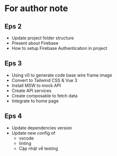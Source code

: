 # For author note

## Eps 2

- Update project folder structure
- Present about Firebase
- How to setup Firebase Authentication in project

## Eps 3

- Using v0 to generate code base wire frame image
- Convert to Tailwind CSS & Vue 3
- Install MSW to mock API
- Create API services
- Create composable to fetch data
- Integrate to home page

## Eps 4

- Update dependencies version
- Update new config of
  - vscode
  - linting
  - Cập nhật về testing
